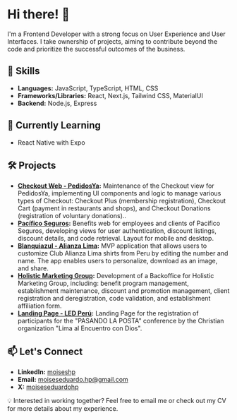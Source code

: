 # Hi there! 👋

I'm a Frontend Developer with a strong focus on User Experience and User Interfaces. I take ownership of projects, aiming to contribute beyond the code and prioritize the successful outcomes of the business.

## 🔧 Skills
- **Languages:** JavaScript, TypeScript, HTML, CSS
- **Frameworks/Libraries:** React, Next.js, Tailwind CSS, MaterialUI
- **Backend:** Node.js, Express

## 🌱 Currently Learning
- React Native with Expo

## 🛠 Projects
- **[Checkout Web - PedidosYa](https://www.pedidosya.com/):** Maintenance of the Checkout view for PedidosYa, implementing UI components and logic to manage various types of Checkout: Checkout Plus (membership registration), Checkout Cart (payment in restaurants and shops), and Checkout Donations (registration of voluntary donations)..
- **[Pacífico Seguros](https://pacifico-beneficios-ecdk8.ondigitalocean.app/):** Benefits web for employees and clients of Pacífico Seguros, developing views for user authentication, discount listings, discount details, and code retrieval. Layout for mobile and desktop.
- **[Blanquiazul - Alianza Lima](https://www.blanquiazul.com/):** MVP application that allows users to customize Club Alianza Lima shirts from Peru by editing the number and name. The app enables users to personalize, download as an image, and share.
- **[Holistic Marketing Group](https://holisticbeneficios.com/):** Development of a Backoffice for Holistic Marketing Group, including: benefit program management, establishment maintenance, discount and promotion management, client registration and deregistration, code validation, and establishment affiliation form.
- **[Landing Page - LED Perú](https://eventos.led-peru.org/):** Landing Page for the registration of participants for the "PASANDO LA POSTA" conference by the Christian organization "Lima al Encuentro con Dios".

## 📫 Let's Connect
- **LinkedIn:** [moiseshp](https://www.linkedin.com/in/moiseshp/)
- **Email:** [moiseseduardo.hp@gmail.com](mailto:moiseseduardo.hp@gmail.com)
- **X:** [moiseseduardohp](https://x.com/moiseseduardohp)

💡 Interested in working together? Feel free to email me or check out my CV for more details about my experience.
